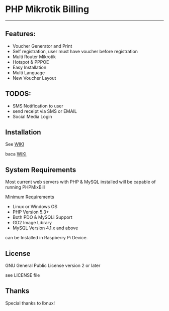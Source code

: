 # PHP Mikrotik Billing 
----
Features:
----
- Voucher Generator and Print
- Self registration, user must have voucher before registration
- Multi Router Mikrotik
- Hotspot & PPPOE
- Easy Installation
- Multi Language
- New Voucher Layout

TODOS:
----

- SMS Notification to user
- send receipt via SMS or EMAIL
- Social Media Login

Installation
----
See [WIKI](https://github.com/ibnux/phpmixbill/wiki/Instalation)

baca [WIKI](https://github.com/ibnux/phpmixbill/wiki/Instalation)

System Requirements
----
Most current web servers with PHP & MySQL installed will be capable of running PHPMixBill

Minimum Requirements
- Linux or Windows OS
- PHP Version 5.3+
- Both PDO & MySQLi Support
- GD2 Image Library
- MySQL Version 4.1.x and above

can be Installed in Raspberry Pi Device.

License
----

GNU General Public License version 2 or later

see LICENSE file

Thanks
----

Special thanks to Ibnux!
